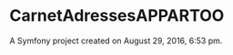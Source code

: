 CarnetAdressesAPPARTOO
======================

A Symfony project created on August 29, 2016, 6:53 pm.

